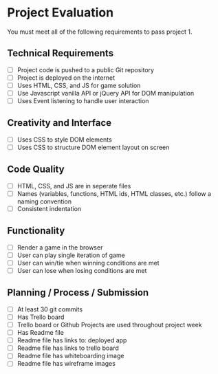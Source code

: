 # Project Evaluation

You must meet all of the following requirements to pass project 1.

## Technical Requirements

- [ ] Project code is pushed to a public Git repository
- [ ] Project is deployed on the internet
- [ ] Uses HTML, CSS, and JS for game solution
- [ ] Use Javascript vanilla API or jQuery API for DOM manipulation
- [ ] Uses Event listening to handle user interaction

## Creativity and Interface

- [ ] Uses CSS to style DOM elements
- [ ] Uses CSS to structure DOM element layout on screen

## Code Quality

- [ ] HTML, CSS, and JS are in seperate files
- [ ] Names (variables, functions, HTML ids, HTML classes, etc.) follow a naming convention
- [ ] Consistent indentation

## Functionality

- [ ] Render a game in the browser
- [ ] User can play single iteration of game
- [ ] User can win/tie when winning conditions are met
- [ ] User can lose when losing conditions are met

## Planning / Process / Submission

- [ ] At least 30 git commits
- [ ] Has Trello board
- [ ] Trello board or Github Projects are used throughout project week
- [ ] Has Readme file
- [ ] Readme file has links to: deployed app  
- [ ] Readme file has links to trello board
- [ ] Readme file has whiteboarding image
- [ ] Readme file has wireframe images
